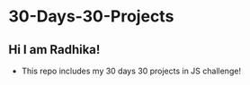 # 30-Days-30-Projects
## Hi I am Radhika!
- This repo includes my 30 days 30 projects in JS challenge!